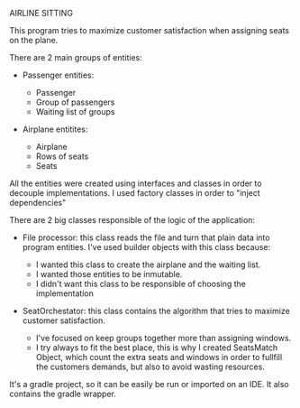 AIRLINE SITTING

This program tries to maximize customer satisfaction when assigning seats on the plane.

There are 2 main groups of entities:
- Passenger entities:
    - Passenger
    - Group of passengers
    - Waiting list of groups

- Airplane entitites:
    - Airplane
    - Rows of seats
    - Seats

All the entities were created using interfaces and classes in order to decouple implementations.
I used factory classes in order to "inject dependencies"

There are 2 big classes responsible of the logic of the application:
- File processor: this class reads the file and turn that plain data into program entities.
    I've used builder objects with this class because:
    - I wanted this class to create the airplane and the waiting list.
    - I wanted those entities to be inmutable.
    - I didn't want this class to be responsible of choosing the implementation

- SeatOrchestator: this class contains the algorithm that tries to maximize customer satisfaction.
    - I've focused on keep groups together more than assigning windows.
    - I try always to fit the best place, this is why I created SeatsMatch Object, which count the extra seats and
    windows in order to fullfill the customers demands, but also to avoid wasting resources.

It's a gradle project, so it can be easily be run or imported on an IDE. It also contains the gradle wrapper.
